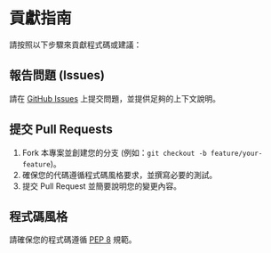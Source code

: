 # 貢獻指南

請按照以下步驟來貢獻程式碼或建議：

## 報告問題 (Issues)
請在 [GitHub Issues](https://github.com/learnai2024-team3-project/slgame/issues) 上提交問題，並提供足夠的上下文說明。

## 提交 Pull Requests
1. Fork 本專案並創建您的分支 (例如：`git checkout -b feature/your-feature`)。
2. 確保您的代碼遵循程式碼風格要求，並撰寫必要的測試。
3. 提交 Pull Request 並簡要說明您的變更內容。

## 程式碼風格
請確保您的程式碼遵循 [PEP 8](https://www.python.org/dev/peps/pep-0008/) 規範。

